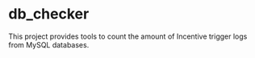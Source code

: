 # db_checker
This project provides tools to count the amount of Incentive trigger logs from MySQL databases.
